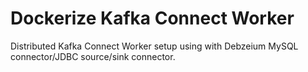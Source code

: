 # Dockerize Kafka Connect Worker

Distributed Kafka Connect  Worker setup using with Debzeium MySQL connector/JDBC source/sink connector.
<!--stackedit_data:
eyJoaXN0b3J5IjpbMTUxNjA2NzQyN119
-->